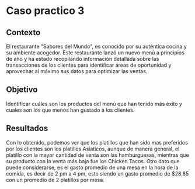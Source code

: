 # Caso practico 3
## Contexto
El restaurante "Sabores del Mundo", es conocido por su auténtica cocina y su ambiente acogedor.
Este restaurante lanzó un nuevo menú a principios de año y ha estado recopilando información detallada sobre las transacciones de los clientes para identificar áreas de oportunidad y aprovechar al máximo sus datos para optimizar las ventas.
## Objetivo
Identificar cuáles son los productos del menú que han tenido más éxito y cuales son los que menos han gustado a los clientes.

## Resultados
Con lo obtenido, podemos ver que los platillos que han sido mas preferidos por los clientes son los platillos Asiaticos, aunque de manera general, el platillo con la mayor cantidad de venta
son las hamburguesas, mientras que su producto con la venta más baja fue los Chicken Tacos.
Otro dato que puede considerarse, es el gasto promedio de una mesa en la hora de la comida, es decir de 2 pm a 4 pm, esto siendo un gasto promedio de $28.85 con un promedio de 2 platillos por mesa.
